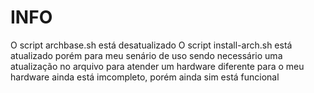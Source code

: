 # INFO
O script archbase.sh está desatualizado
O script install-arch.sh está atualizado porém para meu senário de uso
sendo necessário uma atualização no arquivo para atender um hardware diferente
para o meu hardware ainda está imcompleto, porém ainda sim está funcional
